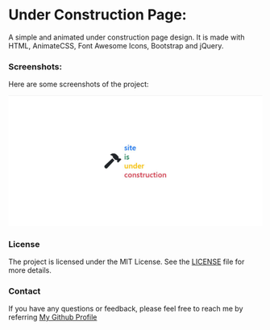 # Under Construction Page:
A simple and animated under construction page design. 
It is made with HTML, AnimateCSS, Font Awesome Icons, Bootstrap and jQuery.

### Screenshots:
Here are some screenshots of the project:

![Screenshot 1](./screenshots/screen1.jpg)

### License
The project is licensed under the MIT License. See the [LICENSE](../../LICENSE) file for more details.

### Contact

If you have any questions or feedback, please feel free to reach me by referring [My Github Profile](https://github.com/ag-sanjjeev/)
